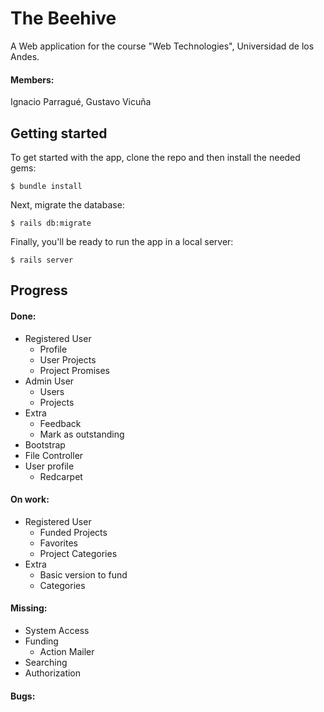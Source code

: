 # The Beehive
A Web application for the course "Web Technologies", Universidad de los Andes.
#### Members:
Ignacio Parragué,
Gustavo Vicuña
## Getting started

To get started with the app, clone the repo and then install the needed gems:

```
$ bundle install
```

Next, migrate the database:

```
$ rails db:migrate
```

Finally, you'll be ready to run the app in a local server:

```
$ rails server
```
## Progress
#### Done:
* Registered User
    * Profile
    * User Projects
    * Project Promises
* Admin User
    * Users
    * Projects
* Extra
    * Feedback
    * Mark as outstanding
* Bootstrap
* File Controller
* User profile
    * Redcarpet

#### On work:
* Registered User
    * Funded Projects
    * Favorites
    * Project Categories
* Extra
    * Basic version to fund
    * Categories
    
#### Missing:
* System Access
* Funding
    * Action Mailer
* Searching
* Authorization
    
#### Bugs:
